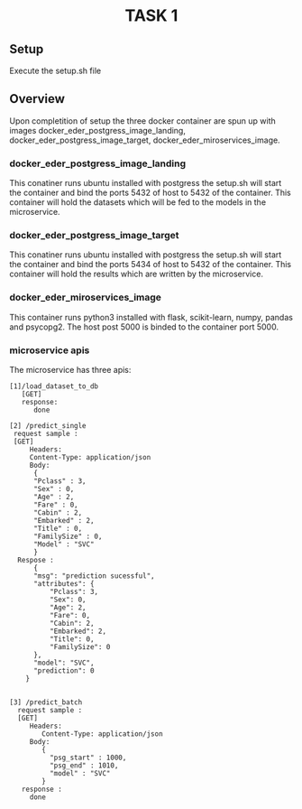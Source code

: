 <h1 align="center">
  TASK 1
</h1>

## Setup
Execute the setup.sh file 

## Overview
Upon completition of setup the three docker container are spun up with images docker_eder_postgress_image_landing, 
docker_eder_postgress_image_target, docker_eder_miroservices_image.

### docker_eder_postgress_image_landing
This conatiner runs ubuntu installed with postgress the setup.sh will start the container and bind the ports 5432 of host to 5432 of the container.
This container will hold the datasets which will be fed to the models in the microservice.

### docker_eder_postgress_image_target
This conatiner runs ubuntu installed with postgress the setup.sh will start the container and bind the ports 5434 of host to 5432 of the container.
This container will hold the results which are written by the microservice.

### docker_eder_miroservices_image
This container runs python3 installed with flask, scikit-learn, numpy, pandas and psycopg2. The host post 5000 is binded to the container port 5000.

### microservice apis

The microservice has three apis:

    [1]/load_dataset_to_db
       [GET]
       response:
          done
    
    [2] /predict_single
     request sample :
     [GET]
         Headers:
         Content-Type: application/json
         Body:
          {
          "Pclass" : 3, 
          "Sex" : 0, 
          "Age" : 2, 
          "Fare" : 0, 
          "Cabin" : 2, 
          "Embarked" : 2, 
          "Title" : 0, 
          "FamilySize" : 0,
          "Model" : "SVC"
          }
      Respose :
          {
          "msg": "prediction sucessful",
          "attributes": {
              "Pclass": 3,
              "Sex": 0,
              "Age": 2,
              "Fare": 0,
              "Cabin": 2,
              "Embarked": 2,
              "Title": 0,
              "FamilySize": 0
          },
          "model": "SVC",
          "prediction": 0
        }
        
        
    [3] /predict_batch
      request sample :
      [GET]
         Headers:
            Content-Type: application/json
         Body:
            {
              "psg_start" : 1000,
              "psg_end" : 1010,
              "model" : "SVC"
            }
       response :
         done
      
    
